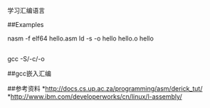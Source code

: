 学习汇编语言

##Examples

 nasm -f elf64 hello.asm
 ld -s -o hello hello.o
 hello

##
 gcc -S/-c/-o

##gcc嵌入汇编


##参考资料
*http://docs.cs.up.ac.za/programming/asm/derick_tut/
*http://www.ibm.com/developerworks/cn/linux/l-assembly/
